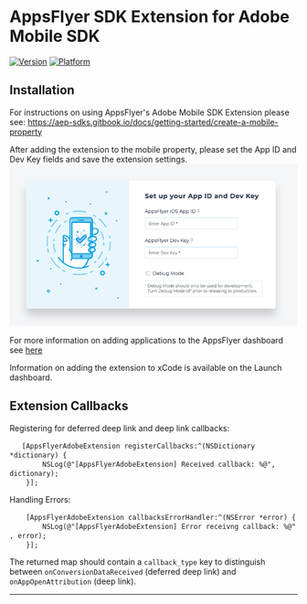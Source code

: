 

# AppsFlyer SDK Extension for Adobe Mobile SDK

[![Version](https://img.shields.io/cocoapods/v/AppsFlyerAdobeExtension.svg?style=flat)](https://cocoapods.org/pods/AppsFlyerAdobeExtension)
[![Platform](https://img.shields.io/cocoapods/p/AppsFlyerAdobeExtension.svg?style=flat)](https://cocoapods.org/pods/AppsFlyerAdobeExtension)

## Installation

For instructions on using AppsFlyer's Adobe Mobile SDK Extension please see: https://aep-sdks.gitbook.io/docs/getting-started/create-a-mobile-property

After adding the extension to the mobile property, please set the App ID and Dev Key fields and save the extension settings. 
![AppsFlyerAdobeSDK](https://github.com/AppsFlyerSDK/AppsFlyerAdobeExtension/blob/master/gitresources/img.png)


For more information on adding applications to the AppsFlyer dashboard see [here](https://support.appsflyer.com/hc/en-us/articles/207377436-Adding-a-New-App-to-the-AppsFlyer-Dashboard)

Information on adding the extension to xCode is available on the Launch dashboard.

## Extension Callbacks
 Registering for deferred deep link and deep link callbacks:
```
   [AppsFlyerAdobeExtension registerCallbacks:^(NSDictionary *dictionary) {
        NSLog(@"[AppsFlyerAdobeExtension] Received callback: %@", dictionary);
    }];
```
Handling Errors:
```
    [AppsFlyerAdobeExtension callbacksErrorHandler:^(NSError *error) {
        NSLog(@"[AppsFlyerAdobeExtension] Error receivng callback: %@" , error);
    }];
``` 
The returned map should contain a `callback_type` key to distinguish between `onConversionDataReceived` (deferred deep link) and `onAppOpenAttribution`  (deep link).

----
